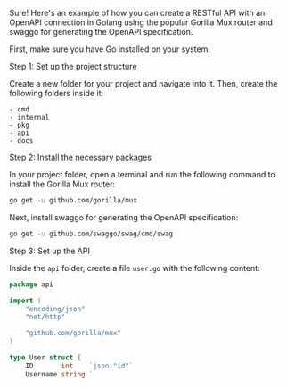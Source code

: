 Sure! Here's an example of how you can create a RESTful API with an OpenAPI connection in Golang using the popular Gorilla Mux router and swaggo for generating the OpenAPI specification.

First, make sure you have Go installed on your system.

Step 1: Set up the project structure

Create a new folder for your project and navigate into it. Then, create the following folders inside it:

```
- cmd
- internal
- pkg
- api
- docs
```

Step 2: Install the necessary packages

In your project folder, open a terminal and run the following command to install the Gorilla Mux router:

```bash
go get -u github.com/gorilla/mux
```

Next, install swaggo for generating the OpenAPI specification:

```bash
go get -u github.com/swaggo/swag/cmd/swag
```

Step 3: Set up the API

Inside the `api` folder, create a file `user.go` with the following content:

```go
package api

import (
	"encoding/json"
	"net/http"

	"github.com/gorilla/mux"
)

type User struct {
	ID       int    `json:"id"`
	Username string `